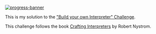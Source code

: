 [![progress-banner](https://backend.codecrafters.io/progress/interpreter/eeba36a0-bed2-4223-bc11-9f893d335d1b)](https://app.codecrafters.io/users/rajiv-k?r=2qF)

This is my solution to the
["Build your own Interpreter" Challenge](https://app.codecrafters.io/courses/interpreter/overview).

This challenge follows the book
[Crafting Interpreters](https://craftinginterpreters.com/) by Robert Nystrom.

